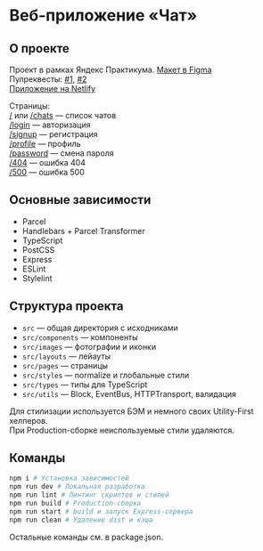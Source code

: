 # Веб-приложение «Чат»

## О проекте

Проект в рамках Яндекс Практикума. [Макет в Figma](https://www.figma.com/file/bz3fUfefTOGr6PPyeUTwxR/YaChat?node-id=5%3A895)  
Пулреквесты: [#1](https://github.com/kokoccc/middle.messenger.praktikum.yandex/pull/1), [#2](https://github.com/kokoccc/middle.messenger.praktikum.yandex/pull/2)  
[Приложение на Netlify](https://soft-frangipane-46bdc2.netlify.app/)

Страницы:  
[/](https://soft-frangipane-46bdc2.netlify.app/) или [/chats](https://soft-frangipane-46bdc2.netlify.app/chats) — список чатов  
[/login](https://soft-frangipane-46bdc2.netlify.app/login) — авторизация  
[/signup](https://soft-frangipane-46bdc2.netlify.app/signup) — регистрация  
[/profile](https://soft-frangipane-46bdc2.netlify.app/profile) — профиль  
[/password](https://soft-frangipane-46bdc2.netlify.app/password) — смена пароля  
[/404](https://soft-frangipane-46bdc2.netlify.app/404) — ошибка 404  
[/500](https://soft-frangipane-46bdc2.netlify.app/500) — ошибка 500


## Основные зависимости

- Parcel
- Handlebars + Parcel Transformer
- TypeScript
- PostCSS
- Express
- ESLint
- Stylelint


## Структура проекта

- `src` — общая директория с исходниками
- `src/components` — компоненты
- `src/images` — фотографии и иконки
- `src/layouts` — лейауты
- `src/pages` — страницы
- `src/styles` — normalize и глобальные стили
- `src/types` — типы для TypeScript
- `src/utils` — Block, EventBus, HTTPTransport, валидация

Для стилизации используется БЭМ и немного своих Utility-First хелперов.  
При Production-сборке неиспользуемые стили удаляются.


## Команды

```bash
npm i # Установка зависимостей
npm run dev # Локальная разработка
npm run lint # Линтинг скриптов и стилей
npm run build # Production-сборка
npm run start # build и запуск Express-сервера
npm run clean # Удаление dist и кэша
```

Остальные команды см. в package.json.
